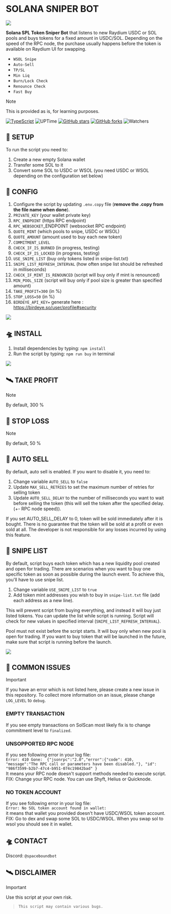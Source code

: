 # SOLANA SNIPER BOT

![](https://github.com/spaceboundbot/solana-sniper-bot/blob/3463d5c1169a76067c8694285a33208cc2ef21a5/readme/logo.png)

**Solana SPL Token Sniper Bot** that listens to new Raydium USDC or SOL pools and buys tokens for a fixed amount in USDC/SOL. 
Depending on the speed of the RPC node, the purchase usually happens before the token is available on Raydium UI for swapping.

- `WSOL Snipe`
- `Auto-Sell`
- `TP/SL`
- `Min Liq`
- `Burn/Lock Check`
- `Renounce Check`
- `Fast Buy`

> [!NOTE]
> This is provided as is, for learning purposes.

[![TypeScript](https://badgen.net/badge/icon/typescript?icon=typescript&label)](https://typescriptlang.org)
![UPTime](https://camo.githubusercontent.com/4a67ad96d71cca235a4393b2f3b79aabb0a3d42d555030632f1110e9eedde567/68747470733a2f2f696d672e736869656c64732e696f2f62616467652f757074696d652d3130302532352d627269676874677265656e)
[![GitHub stars](https://img.shields.io/github/stars/spaceboundbot/solana-sniper-bot.svg?style=social&label=Star&maxAge=2000)](https://GitHub.com/spaceboundbot/solana-sniper-bot/stargazers/)
[![GitHub forks](https://img.shields.io/github/forks/spaceboundbot/solana-sniper-bot.svg?style=social&label=Fork&maxAge=2000)](https://GitHub.com/spaceboundbot/solana-sniper-bot/network/)
![Watchers](https://img.shields.io/github/watchers/spaceboundbot/solana-sniper-bot.svg)

## 👾 SETUP
To run the script you need to:
1. Create a new empty Solana wallet
2. Transfer some SOL to it
3. Convert some SOL to USDC or WSOL (you need USDC or WSOL depending on the configuration set below)

## 🚀 CONFIG
1. Configure the script by updating `.env.copy` file (**remove the .copy from the file name when done**).
2. `PRIVATE_KEY` (your wallet private key)
3. `RPC_ENDPOINT` (https RPC endpoint)
4. `RPC_WEBSOCKET`_ENDPOINT (websocket RPC endpoint)
5. `QUOTE_MINT` (which pools to snipe, USDC or WSOL)
6. `QUOTE_AMOUNT` (amount used to buy each new token)
7. `COMMITMENT_LEVEL`
8. `CHECK_IF_IS_BURNED` (in progress, testing)
9. `CHECK_IF_IS_LOCKED` (in progress, testing)
10. `USE_SNIPE_LIST` (buy only tokens listed in snipe-list.txt)
11. `SNIPE_LIST_REFRESH_INTERVAL` (how often snipe list should be refreshed in milliseconds)
12. `CHECK_IF_MINT_IS_RENOUNCED` (script will buy only if mint is renounced)
13. `MIN_POOL_SIZE` (script will buy only if pool size is greater than specified amount)
14. `TAKE_PROFIT=300` (in %)
15. `STOP_LOSS=50` (in %)
16. `BIRDEYE_API_KEY=` generate here : https://birdeye.so/user/profile#security

![](https://github.com/spaceboundbot/solana-sniper-bot/blob/f796bc6c1f9cd2df3f4f4790a81f1039f9602ab8/readme/spacenv.png)
  
## 🛸 INSTALL
1. Install dependencies by typing: `npm install`
2. Run the script by typing: `npm run buy` in terminal

![](https://github.com/spaceboundbot/solana-sniper-bot/blob/f796bc6c1f9cd2df3f4f4790a81f1039f9602ab8/readme/bot.png)

## 🛰 TAKE PROFIT

> [!NOTE]
> By default, 300 %

## 🎇 STOP LOSS

> [!NOTE]
> By default, 50 %

## 🌌 AUTO SELL
By default, auto sell is enabled. If you want to disable it, you need to:
1. Change variable `AUTO_SELL` to `false`
2. Update `MAX_SELL_RETRIES` to set the maximum number of retries for selling token
3. Update `AUTO_SELL_DELAY` to the number of milliseconds you want to wait before selling the token (this will sell the token after the specified delay. (+- RPC node speed)).

If you set AUTO_SELL_DELAY to 0, token will be sold immediately after it is bought.
There is no guarantee that the token will be sold at a profit or even sold at all. The developer is not responsible for any losses incurred by using this feature.

## 👾 SNIPE LIST
By default, script buys each token which has a new liquidity pool created and open for trading. 
There are scenarios when you want to buy one specific token as soon as possible during the launch event.
To achieve this, you'll have to use snipe list.
1. Change variable `USE_SNIPE_LIST` to `true`
2. Add token mint addresses you wish to buy in `snipe-list.txt` file (add each address as a new line).

This will prevent script from buying everything, and instead it will buy just listed tokens.
You can update the list while script is running. Script will check for new values in specified interval (`SNIPE_LIST_REFRESH_INTERVAL`).

Pool must not exist before the script starts.
It will buy only when new pool is open for trading. If you want to buy token that will be launched in the future, make sure that script is running before the launch.

![](https://github.com/spaceboundbot/solana-sniper-bot/blob/f796bc6c1f9cd2df3f4f4790a81f1039f9602ab8/readme/snipelist.png)


## 🚀 COMMON ISSUES

> [!IMPORTANT]
> If you have an error which is not listed here, please create a new issue in this repository.
> To collect more information on an issue, please change `LOG_LEVEL` to `debug`.
> 
> ### EMPTY TRANSACTION
> If you see empty transactions on SolScan most likely fix is to change commitment level to `finalized`.
> 
> ### UNSOPPORTED RPC NODE
> If you see following error in your log file:  
> `Error: 410 Gone:  {"jsonrpc":"2.0","error":{"code": 410, "message":"The RPC call or parameters have been disabled."}, "id": "986f3599-b2b7-47c4-b951-074c19842bad" }`  
> It means your RPC node doesn't support methods needed to execute script.
> FIX: Change your RPC node. You can use Shyft, Helius or Quicknode.
> 
> ### NO TOKEN ACCOUNT
> If you see following error in your log file:  
> `Error: No SOL token account found in wallet: `  
> it means that wallet you provided doesn't have USDC/WSOL token account.
> FIX: Go to dex and swap some SOL to USDC/WSOL. When you swap sol to wsol you should see it in wallet.

## 🛸 CONTACT
Discord: `@spaceboundbot`

## 🛰 DISCLAIMER

> [!IMPORTANT]
> Use this script at your own risk.

> `This script may contain various bugs.`
